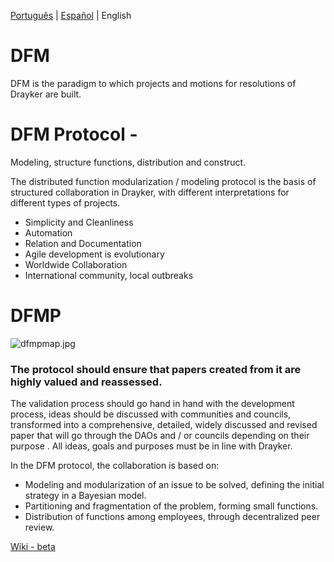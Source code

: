 [Português](./README.PT.md) | [Español](./README.ES.md) | English

# DFM
DFM is the paradigm to which projects and motions for resolutions of Drayker are built.

# DFM Protocol -

Modeling, structure functions, distribution and construct. 

The distributed function modularization / modeling protocol is the basis of structured collaboration in Drayker, with different interpretations for different types of projects.

- Simplicity and Cleanliness
- Automation
- Relation and Documentation
- Agile development is evolutionary
- Worldwide Collaboration
- International community, local outbreaks


# DFMP

![dfmpmap.jpg](https://cdn.steemitimages.com/DQmSJ453tAwPZ2wQZDK4fGFmjrCcab1aKQpeDXK3ESfz1ei/dfmpmap.jpg)

### The protocol should ensure that papers created from it are highly valued and reassessed.

The validation process should go hand in hand with the development process, ideas should be discussed with communities and councils, transformed into a comprehensive, detailed, widely discussed and revised paper that will go through the DAOs and / or councils depending on their purpose . All ideas, goals and purposes must be in line with Drayker.

In the DFM protocol, the collaboration is based on:
- Modeling and modularization of an issue to be solved, defining the initial strategy in a Bayesian model.
- Partitioning and fragmentation of the problem, forming small functions.
- Distribution of functions among employees, through decentralized peer review.

[Wiki - beta](./DFMP/wiki)
